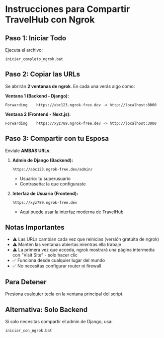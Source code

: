 # Instrucciones para Compartir TravelHub con Ngrok

## Paso 1: Iniciar Todo

Ejecuta el archivo:
```
iniciar_completo_ngrok.bat
```

## Paso 2: Copiar las URLs

Se abrirán **2 ventanas de ngrok**. En cada una verás algo como:

**Ventana 1 (Backend - Django):**
```
Forwarding    https://abc123.ngrok-free.dev -> http://localhost:8000
```

**Ventana 2 (Frontend - Next.js):**
```
Forwarding    https://xyz789.ngrok-free.dev -> http://localhost:3000
```

## Paso 3: Compartir con tu Esposa

Envíale **AMBAS URLs**:

1. **Admin de Django (Backend):**
   ```
   https://abc123.ngrok-free.dev/admin/
   ```
   - Usuario: tu superusuario
   - Contraseña: la que configuraste

2. **Interfaz de Usuario (Frontend):**
   ```
   https://xyz789.ngrok-free.dev
   ```
   - Aquí puede usar la interfaz moderna de TravelHub

## Notas Importantes

- ⚠️ Las URLs cambian cada vez que reinicias (versión gratuita de ngrok)
- ⚠️ Mantén las ventanas abiertas mientras ella trabaje
- ⚠️ La primera vez que acceda, ngrok mostrará una página intermedia con "Visit Site" - solo hacer clic
- ✅ Funciona desde cualquier lugar del mundo
- ✅ No necesitas configurar router ni firewall

## Para Detener

Presiona cualquier tecla en la ventana principal del script.

## Alternativa: Solo Backend

Si solo necesitas compartir el admin de Django, usa:
```
iniciar_con_ngrok.bat
```
